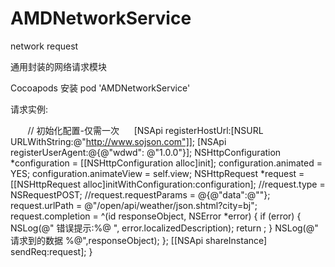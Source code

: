 # AMDNetworkService
network request 

通用封装的网络请求模块

Cocoapods 安装
pod 'AMDNetworkService'


请求实例:

        // 初始化配置-仅需一次
      [NSApi registerHostUrl:[NSURL URLWithString:@"http://www.sojson.com"]];
      [NSApi registerUserAgent:@{@"wdwd": @"1.0.0"}];
    NSHttpConfiguration *configuration = [[NSHttpConfiguration alloc]init];
    configuration.animated = YES;
    configuration.animateView = self.view;
    NSHttpRequest *request = [[NSHttpRequest alloc]initWithConfiguration:configuration];
    //request.type = NSRequestPOST;
    //request.requestParams = @{@"data":@""};
    request.urlPath = @"/open/api/weather/json.shtml?city=bj";
    request.completion = ^(id responseObject, NSError *error) {
        if (error) {
            NSLog(@" 错误提示:%@ ", error.localizedDescription);
            return ;
        }
        NSLog(@" 请求到的数据 %@",responseObject);
    };
    [[NSApi shareInstance] sendReq:request];
    }
